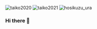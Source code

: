 ![taiko2020](https://img.shields.io/badge/%E3%83%8B%E3%82%B8%E3%82%A4%E3%83%AD2020-%E9%8A%80%E8%B5%A4%E5%90%8D%E4%BA%BA-orange)
![taiko2021](https://img.shields.io/badge/%E3%83%8B%E3%82%B8%E3%82%A4%E3%83%AD2021-%E9%8A%80%E8%B5%A4%E5%90%8D%E4%BA%BA-orange)
![hosikuzu_ura](https://img.shields.io/badge/%E6%98%9F%E5%B1%91%E3%82%B9%E3%83%88%E3%83%A9%E3%82%A4%E3%82%AF%E8%A3%8F-%E5%8F%AF1-yellow)
### Hi there 👋

<!--
**Gorayan/Gorayan** is a ✨ _special_ ✨ repository because its `README.md` (this file) appears on your GitHub profile.

Here are some ideas to get you started:

- 🔭 I’m currently working on ...
- 🌱 I’m currently learning ...
- 👯 I’m looking to collaborate on ...
- 🤔 I’m looking for help with ...
- 💬 Ask me about ...
- 📫 How to reach me: ...
- 😄 Pronouns: ...
- ⚡ Fun fact: ...
-->

